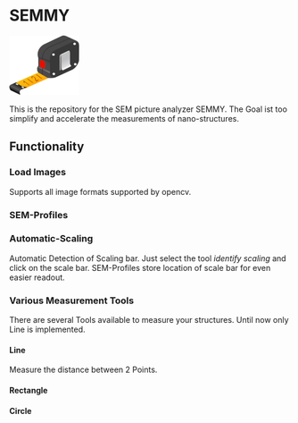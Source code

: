 # SEMMY

![Semmy_Logo](img/logo/tape_measure_125.png)

This is the repository for the SEM picture analyzer SEMMY. The Goal ist too simplify and accelerate the measurements of nano-structures.

## Functionality

### Load Images
Supports all image formats supported by opencv.

### SEM-Profiles

### Automatic-Scaling
Automatic Detection of Scaling bar. Just select the tool *identify scaling* and click on the scale bar. 
SEM-Profiles store location of scale bar for even easier readout.

### Various Measurement Tools
There are several Tools available to measure your structures. Until now only Line is implemented.

#### Line
Measure the distance between 2 Points.

#### Rectangle

#### Circle

